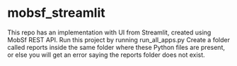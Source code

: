# mobsf_streamlit
This repo has an implementation with UI from Streamlit, created using MobSf REST API. Run this project by running run_all_apps.py
Create a folder called reports inside the same folder where these Python files are present, or else you will get an error saying the reports folder does not exist.
